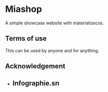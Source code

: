 # Miashop
A simple showcase website with materializecss.

## Terms of use
This can be used by anyone and for anything.

## Acknowledgement
* ## Infographie.sn
